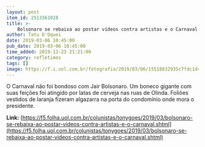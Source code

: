 ```yaml
---
layout: post
item_id: 2513361028
title: >-
    Bolsonaro se rebaixa ao postar vídeos contra artistas e o Carnaval
author: Tatu D'Oquei
date: 2019-03-06 10:45:00
pub_date: 2019-03-06 10:45:00
time_added: 2019-12-23 21:21:00
category: refletimos
tags: []
image: https://f.i.uol.com.br/fotografia/2019/03/06/15518832935c7fdc1d4dacf_1551883293_3x2_rt.jpg
---
```


O Carnaval não foi bondoso com Jair Bolsonaro. Um boneco gigante com suas feições foi atingido por latas de cerveja nas ruas de Olinda. Foliões vestidos de laranja fizeram algazarra na porta do condomínio onde mora o presidente.

**Link:** [https://f5.folha.uol.com.br/colunistas/tonygoes/2019/03/bolsonaro-se-rebaixa-ao-postar-videos-contra-artistas-e-o-carnaval.shtml](https://f5.folha.uol.com.br/colunistas/tonygoes/2019/03/bolsonaro-se-rebaixa-ao-postar-videos-contra-artistas-e-o-carnaval.shtml)

